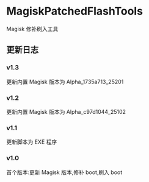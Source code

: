 # MagiskPatchedFlashTools

Magisk 修补刷入工具

## 更新日志

### v1.3

更新内置 Magisk 版本为 Alpha_1735a713_25201

### v1.2

更新内置 Magisk 版本为 Alpha_c97d1044_25102

### v1.1

更新脚本为 EXE 程序

### v1.0

首个版本:更新 Magisk 版本,修补 boot,刷入 boot
